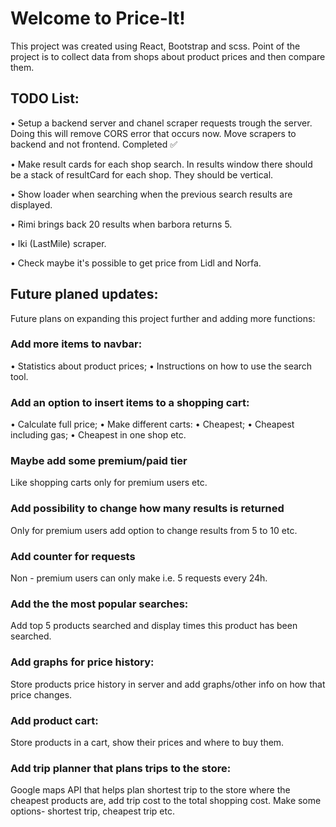 # Welcome to Price-It!

This project was created using React, Bootstrap and scss.
Point of the project is to collect data from shops about product prices and then compare them.

## TODO List:

• Setup a backend server and chanel scraper requests trough the server. Doing this will remove CORS error that occurs now. Move scrapers to backend and not frontend. Completed ✅

• Make result cards for each shop search. In results window there should be a stack of resultCard for each shop. They should be vertical.

• Show loader when searching when the previous search results are displayed.

• Rimi brings back 20 results when barbora returns 5.

• Iki (LastMile) scraper.

• Check maybe it's possible to get price from Lidl and Norfa.

## Future planed updates:

Future plans on expanding this project further and adding more functions:

### Add more items to navbar:

• Statistics about product prices;
• Instructions on how to use the search tool.

### Add an option to insert items to a shopping cart:

• Calculate full price;
• Make different carts:
• Cheapest;
• Cheapest including gas;
• Cheapest in one shop etc.

### Maybe add some premium/paid tier

Like shopping carts only for premium users etc.

### Add possibility to change how many results is returned

Only for premium users add option to change results from 5 to 10 etc.

### Add counter for requests

Non - premium users can only make i.e. 5 requests every 24h.

### Add the the most popular searches:

Add top 5 products searched and display times this product has been searched.

### Add graphs for price history:

Store products price history in server and add graphs/other info on how that price changes.

### Add product cart:

Store products in a cart, show their prices and where to buy them.

### Add trip planner that plans trips to the store:

Google maps API that helps plan shortest trip to the store where the cheapest products are, add trip cost to the total shopping cost. Make some options- shortest trip, cheapest trip etc.
